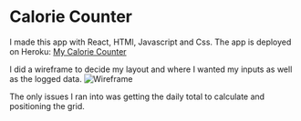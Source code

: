 # Calorie Counter 

<!-- A README.md file with explanations of the technologies used, the approach was taken, unsolved problems, user stories, and notes to yourself so you can come back to your project later in the course and be able to pick up your train of thought, etc -->

I made this app with React, HTMl, Javascript and Css. 
The app is deployed on Heroku: [My Calorie Counter](https://www.example.com)

I did a wireframe to decide my layout and where I wanted my inputs as well as the logged data.
![Wireframe](ReactWireframe.png)

The only issues I ran into was getting the daily total to calculate and positioning the grid.